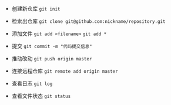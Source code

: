 - 创建新仓库
```git init```

- 检索出仓库
```git clone git@github.com:nickname/repository.git```

- 添加文件
```git add <filename>```
```git add *```

- 提交
```git commit -m "代码提交信息"```

- 推动改动
```git push origin master```

- 连接远程仓库
```git remote add origin master```

- 查看日志
```git log```

- 查看文件状态
```git status```

